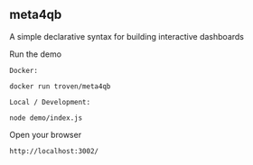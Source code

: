 meta4qb
--------

A simple declarative syntax for building interactive dashboards

Run the demo

	Docker:
	
	docker run troven/meta4qb

	Local / Development:

	node demo/index.js

Open your browser

	http://localhost:3002/


